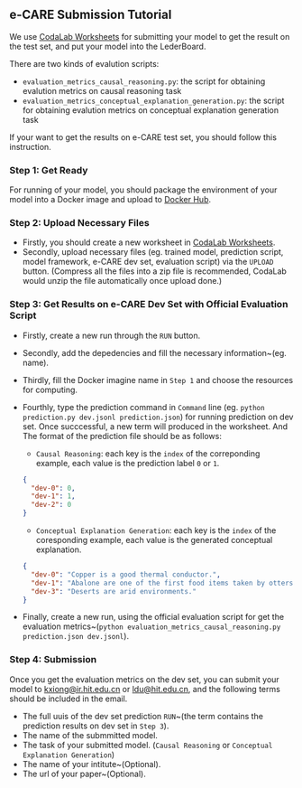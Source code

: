## e-CARE Submission Tutorial

We use [CodaLab Worksheets](http://worksheets.codalab.org/) for submitting your model to get the result on the test set, and put your model into the LederBoard. 

There are two kinds of evalution scripts:

* `evaluation_metrics_causal_reasoning.py`: the script for obtaining evalution metrics on causal reasoning task
* `evaluation_metrics_conceptual_explanation_generation.py`: the script for obtaining evalution metrics on conceptual explanation generation task

If your want to get the results on e-CARE test set, you should follow this instruction.



### Step 1: Get Ready

For running of your model, you should package the environment of your model into a Docker image and upload to [Docker Hub](https://hub.docker.com/).



### Step 2: Upload Necessary Files

* Firstly, you should create a new worksheet in [CodaLab Worksheets](http://worksheets.codalab.org/).
* Secondly, upload necessary files (eg. trained model, prediction script, model framework, e-CARE dev set, evaluation script) via the `UPLOAD` button. (Compress all the files into a zip file is recommended, CodaLab would unzip the file automatically once upload done.)



### Step 3: Get Results on e-CARE Dev Set with Official Evaluation Script

* Firstly, create a new run through the `RUN` button.

* Secondly, add the depedencies and fill the necessary information~(eg. name).

* Thirdly, fill the Docker imagine name in `Step 1` and choose the resources for computing.

* Fourthly, type the prediction command in `Command` line (eg. `python prediction.py dev.jsonl prediction.json`) for running prediction on dev set. Once succcessful, a new term will produced in the worksheet.  And The format of the prediction file should be as follows:

  * `Causal Reasoning`: each key is the `index` of the correponding example, each value is the prediction label `0` or `1`.

  ```json
  {
    "dev-0": 0,
    "dev-1": 1,
    "dev-2": 0
  }
  ```

  * `Conceptual Explanation Generation`: each key is the `index` of the coresponding example, each value is the generated conceptual explanation.

  ```json
  {
    "dev-0": "Copper is a good thermal conductor.",
    "dev-1": "Abalone are one of the first food items taken by otters as they move into new habitat.",
    "dev-3": "Deserts are arid environments."
  }
  ```

* Finally, create a new run, using the official evaluation script for get the evaluation metrics~(`python evaluation_metrics_causal_reasoning.py prediction.json dev.jsonl`).



### Step 4: Submission

Once you get the evaluation metrics on the dev set, you can submit your model to kxiong@ir.hit.edu.cn or ldu@hit.edu.cn, and the following terms should be included in the email.

* The full uuis of the dev set prediction `RUN`~(the term contains the prediction results on dev set in `Step 3`).
* The name of the submmitted model.
* The task of your submitted model. (`Causal Reasoning` or `Conceptual Explanation Generation`)
* The name of your intitute~(Optional).
* The url of your paper~(Optional).

